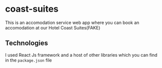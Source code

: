 # coast-suites
This is an accomodation service web app where you can book an accomodation at our Hotel Coast Suites(FAKE) 

## Technologies 

I used React Js framework and a host of other libraries which you can find in the `package.json` file
